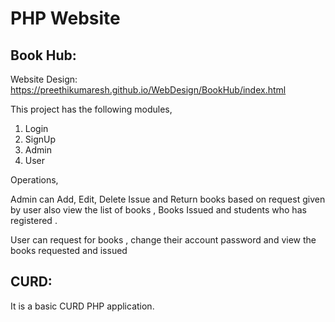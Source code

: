 # PHP Website

## Book Hub:

Website Design:  https://preethikumaresh.github.io/WebDesign/BookHub/index.html

This project has the following modules,
  1. Login
  2. SignUp
  3. Admin
  4. User

Operations,

Admin can Add, Edit, Delete Issue and Return books based on request given by user also view the list of books , Books Issued and students who has registered .

User can request for books , change their account password and view the books requested and issued

## CURD:

It is a basic CURD PHP application.
